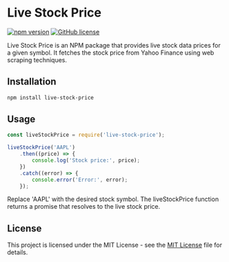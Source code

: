 # Live Stock Price

[![npm version](https://badge.fury.io/js/live-stock-price.svg)](https://badge.fury.io/js/live-stock-price)
[![GitHub license](https://img.shields.io/badge/license-MIT-blue.svg)](https://github.com/tpatel29/live-stock-price/blob/main/LICENSE)

Live Stock Price is an NPM package that provides live stock data prices for a given symbol. It fetches the stock price from Yahoo Finance using web scraping techniques.

## Installation

```bash
npm install live-stock-price
```



## Usage
```js
const liveStockPrice = require('live-stock-price');

liveStockPrice('AAPL')
    .then((price) => {
        console.log('Stock price:', price);
    })
    .catch((error) => {
        console.error('Error:', error);
    });
```

Replace 'AAPL' with the desired stock symbol. The liveStockPrice function returns a promise that resolves to the live stock price.


## License

This project is licensed under the MIT License - see the [MIT License](https://github.com/tpatel29/live-stock-price/blob/main/LICENSE) file for details.
